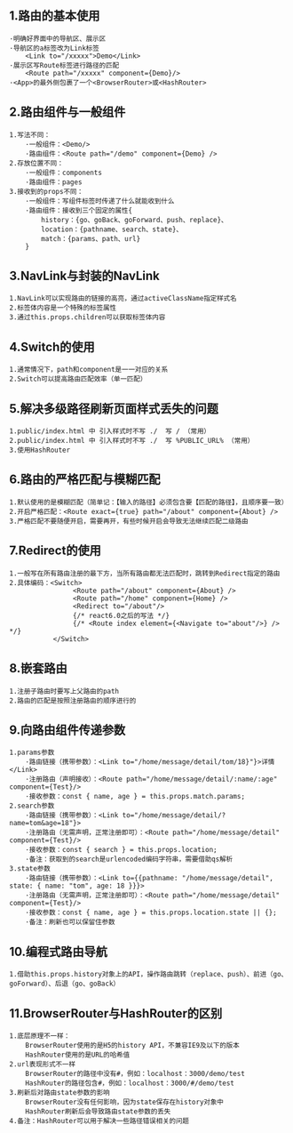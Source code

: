## 1.路由的基本使用
    ·明确好界面中的导航区、展示区
    ·导航区的a标签改为Link标签
        <Link to="/xxxxx">Demo</Link>
    ·展示区写Route标签进行路径的匹配
        <Route path="/xxxxx" component={Demo}/>
    ·<App>的最外侧包裹了一个<BrowserRouter>或<HashRouter>
## 2.路由组件与一般组件
    1.写法不同：
        ·一般组件：<Demo/>
        ·路由组件：<Route path="/demo" component={Demo} />
    2.存放位置不同：
        ·一般组件：components
        ·路由组件：pages
    3.接收到的props不同：
        ·一般组件：写组件标签时传递了什么就能收到什么
        ·路由组件：接收到三个固定的属性{
            history：{go、goBack、goForward、push、replace}、
            location：{pathname、search、state}、
            match：{params、path、url}
        }
## 3.NavLink与封装的NavLink
    1.NavLink可以实现路由的链接的高亮，通过activeClassName指定样式名
    2.标签体内容是一个特殊的标签属性
    3.通过this.props.children可以获取标签体内容
## 4.Switch的使用
    1.通常情况下，path和component是一一对应的关系
    2.Switch可以提高路由匹配效率（单一匹配）
## 5.解决多级路径刷新页面样式丢失的问题
    1.public/index.html 中 引入样式时不写 ./  写 / （常用）
    2.public/index.html 中 引入样式时不写 ./  写 %PUBLIC_URL% （常用）
    3.使用HashRouter
## 6.路由的严格匹配与模糊匹配
    1.默认使用的是模糊匹配（简单记：【输入的路径】必须包含要【匹配的路径】，且顺序要一致）
    2.开启严格匹配：<Route exact={true} path="/about" component={About} />
    3.严格匹配不要随便开启，需要再开，有些时候开启会导致无法继续匹配二级路由
## 7.Redirect的使用
    1.一般写在所有路由注册的最下方，当所有路由都无法匹配时，跳转到Redirect指定的路由
    2.具体编码：<Switch>
                    <Route path="/about" component={About} />
                    <Route path="/home" component={Home} />
                    <Redirect to="/about"/>
                    {/* react6.0之后的写法 */}
                    {/* <Route index element={<Navigate to="about"/>} /> */} 
               </Switch>
## 8.嵌套路由
    1.注册子路由时要写上父路由的path
    2.路由的匹配是按照注册路由的顺序进行的
## 9.向路由组件传递参数
    1.params参数
        ·路由链接（携带参数）：<Link to="/home/message/detail/tom/18}"}>详情</Link>
        ·注册路由（声明接收）：<Route path="/home/message/detail/:name/:age" component={Test}/>
        ·接收参数：const { name, age } = this.props.match.params;
    2.search参数
        ·路由链接（携带参数）：<Link to="/home/message/detail/?name=tom&age=18"}>
        ·注册路由（无需声明，正常注册即可）：<Route path="/home/message/detail" component={Test}/>
        ·接收参数：const { search } = this.props.location;
        ·备注：获取到的search是urlencoded编码字符串，需要借助qs解析
    3.state参数
        ·路由链接（携带参数）：<Link to={{pathname: "/home/message/detail", state: { name: "tom", age: 18 }}}>
        ·注册路由（无需声明，正常注册即可）：<Route path="/home/message/detail" component={Test}/>
        ·接收参数：const { name, age } = this.props.location.state || {};
        ·备注：刷新也可以保留住参数
## 10.编程式路由导航
    1.借助this.props.history对象上的API，操作路由跳转（replace、push）、前进（go、goForward）、后退（go、goBack）
## 11.BrowserRouter与HashRouter的区别
    1.底层原理不一样：
        BrowserRouter使用的是H5的history API，不兼容IE9及以下的版本
        HashRouter使用的是URL的哈希值
    2.url表现形式不一样
        BrowserRouter的路径中没有#，例如：localhost：3000/demo/test
        HashRouter的路径包含#，例如：localhost：3000/#/demo/test
    3.刷新后对路由state参数的影响
        BrowserRouter没有任何影响，因为state保存在history对象中
        HashRouter刷新后会导致路由state参数的丢失
    4.备注：HashRouter可以用于解决一些路径错误相关的问题
        